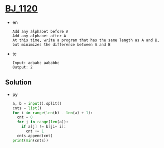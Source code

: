 # [BJ_1120](https://acmicpc.net/problem/1120)

* en

  ```en
  Add any alphabet before A
  Add any alphabet after A
  At this time, write a program that has the same length as A and B, but minimizes the difference between A and B
  ```

* tc

  ```tc
  Input: adaabc aababbc
  Output: 2
  ```

## Solution

* py

  ```py
  a, b = input().split()
  cnts = list()
  for i in range(len(b) - len(a) + 1):
    cnt = 0
    for j in range(len(a)):
      if a[j] != b[ji+ i]:
        cnt += 1
    cnts.append(cnt)
  print(min(cnts))
  ```
